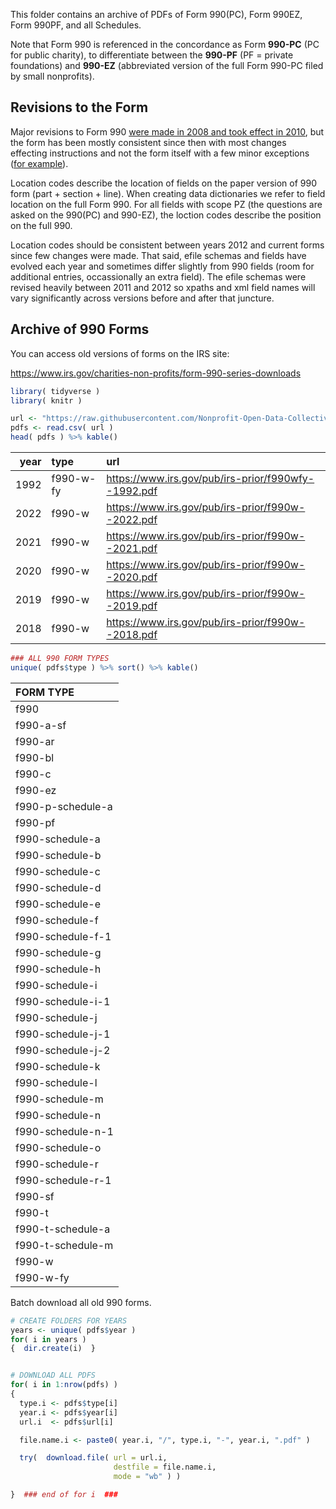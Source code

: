 This folder contains an archive of PDFs of Form 990(PC), Form 990EZ, Form 990PF, and all Schedules. 

Note that Form 990 is referenced in the concordance as Form **990-PC** (PC for public charity), to differentiate between the **990-PF** (PF = private foundations) and **990-EZ** (abbreviated version of the full Form 990-PC filed by small nonprofits). 

## Revisions to the Form

Major revisions to Form 990 [were made in 2008 and took effect in 2010](https://www.thetaxadviser.com/issues/2009/aug/revisedform990theevolutionofgovernanceandthenonprofitworld.html), but the form has been mostly consistent since then with most changes effecting instructions and not the form itself with a few minor exceptions ([for example](https://www.pwc.com/us/en/services/tax/library/2021-form-990-contains-a-couple-of-notable-changes.html)). 

Location codes describe the location of fields on the paper version of 990 form (part + section + line). When creating data dictionaries we refer to field location on the full Form 990. For all fields with scope PZ (the questions are asked on the 990(PC) and 990-EZ), the loction codes describe the position on the full 990. 

Location codes should be consistent between years 2012 and current forms since few changes were made. That said, efile schemas and fields have evolved each year and sometimes differ slightly from 990 fields (room for additional entries, occassionally an extra field). The efile schemas were revised heavily between 2011 and 2012 so xpaths and xml field names will vary significantly across versions before and after that juncture. 


## Archive of 990 Forms

You can access old versions of forms on the IRS site: 

https://www.irs.gov/charities-non-profits/form-990-series-downloads

```r
library( tidyverse )
library( knitr )

url <- "https://raw.githubusercontent.com/Nonprofit-Open-Data-Collective/irs-efile-master-concordance-file/master/990_forms/pdfs.csv"
pdfs <- read.csv( url )
head( pdfs ) %>% kable()
```

| year|type      |url                                                 |
|----:|:---------|:---------------------------------------------------|
| 1992|f990-w-fy |https://www.irs.gov/pub/irs-prior/f990wfy--1992.pdf |
| 2022|f990-w    |https://www.irs.gov/pub/irs-prior/f990w--2022.pdf   |
| 2021|f990-w    |https://www.irs.gov/pub/irs-prior/f990w--2021.pdf   |
| 2020|f990-w    |https://www.irs.gov/pub/irs-prior/f990w--2020.pdf   |
| 2019|f990-w    |https://www.irs.gov/pub/irs-prior/f990w--2019.pdf   |
| 2018|f990-w    |https://www.irs.gov/pub/irs-prior/f990w--2018.pdf   |


```r
### ALL 990 FORM TYPES
unique( pdfs$type ) %>% sort() %>% kable()
```


| FORM TYPE        |  
|:-----------------|  
|f990              |
|f990-a-sf         |
|f990-ar           |
|f990-bl           |
|f990-c            |
|f990-ez           |
|f990-p-schedule-a |
|f990-pf           |
|f990-schedule-a   |
|f990-schedule-b   |
|f990-schedule-c   |
|f990-schedule-d   |
|f990-schedule-e   |
|f990-schedule-f   |
|f990-schedule-f-1 |
|f990-schedule-g   |
|f990-schedule-h   |
|f990-schedule-i   |
|f990-schedule-i-1 |
|f990-schedule-j   |
|f990-schedule-j-1 |
|f990-schedule-j-2 |
|f990-schedule-k   |
|f990-schedule-l   |
|f990-schedule-m   |
|f990-schedule-n   |
|f990-schedule-n-1 |
|f990-schedule-o   |
|f990-schedule-r   |
|f990-schedule-r-1 |
|f990-sf           |
|f990-t            |
|f990-t-schedule-a |
|f990-t-schedule-m |
|f990-w            |
|f990-w-fy         |  


Batch download all old 990 forms. 

```r
# CREATE FOLDERS FOR YEARS
years <- unique( pdfs$year )
for( i in years )
{  dir.create(i)  }


# DOWNLOAD ALL PDFS
for( i in 1:nrow(pdfs) )
{  
  type.i <- pdfs$type[i]
  year.i <- pdfs$year[i]
  url.i  <- pdfs$url[i]

  file.name.i <- paste0( year.i, "/", type.i, "-", year.i, ".pdf" )

  try(  download.file( url = url.i, 
                       destfile = file.name.i,
                       mode = "wb" ) )

}  ### end of for i  ###
```



